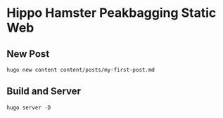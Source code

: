 # Hippo Hamster Peakbagging Static Web

## New Post

```
hugo new content content/posts/my-first-post.md
```

## Build and Server
```
hugo server -D
```
